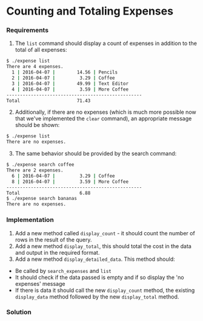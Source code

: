 # Counting and Totaling Expenses

### Requirements

1. The `list` command should display a count of expenses in addition to the total of all expenses:

```bash
$ ./expense list
There are 4 expenses.
  1 | 2016-04-07 |        14.56 | Pencils
  2 | 2016-04-07 |         3.29 | Coffee
  3 | 2016-04-07 |        49.99 | Text Editor
  4 | 2016-04-07 |         3.59 | More Coffee
--------------------------------------------------
Total                     71.43
```

2. Additionally, if there are no expenses (which is much more possible now that we've implemented the `clear` command), an appropriate message should be shown:

```bash
$ ./expense list
There are no expenses.
```

3. The same behavior should be provided by the search command:

```bash
$ ./expense search coffee
There are 2 expenses.
  6 | 2016-04-07 |         3.29 | Coffee
  8 | 2016-04-07 |         3.59 | More Coffee
--------------------------------------------------
Total                      6.88
$ ./expense search bananas
There are no expenses.
```

### Implementation

1. Add a new method called `display_count` - it should count the number of rows in the result of the query.
2. Add a new method `display_total`, this should total the cost in the data and output in the required format.
3. Add a new method `display_detailed_data`. This method should:
  * Be called by `search_expenses` and `list`
  * It should check if the data passed is empty and if so display the 'no expenses' message
  * If there is data it should call the new `display_count` method, the existing `display_data` method followed by the new `display_total` method.

### Solution


